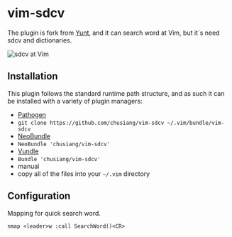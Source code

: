 # vim-sdcv

The plugin is fork from [Yunt](http://my.opera.com/yunt/blog/show.dml/304842), and it can search word at Vim, but it`s need sdcv and dictionaries.

![sdcv at Vim](https://lh5.googleusercontent.com/-k6eRB1pQTd0/UkyAE9o5hVI/AAAAAAAAV1o/4R8nOtWba1k/s640/2013-10-03-sdcv-vim.png)

## Installation

This plugin follows the standard runtime path structure, and as such it can be installed with a variety of plugin managers:

*  [Pathogen][2]
  *  `git clone https://github.com/chusiang/vim-sdcv ~/.vim/bundle/vim-sdcv`
*  [NeoBundle][3]
  *  `NeoBundle 'chusiang/vim-sdcv'`
*  [Vundle][4]
  *  `Bundle 'chusiang/vim-sdcv'`
*  manual
  *  copy all of the files into your `~/.vim` directory

## Configuration

Mapping for quick search word.

	nmap <leader>w :call SearchWord()<CR>

[2]: https://github.com/tpope/vim-pathogen
[3]: https://github.com/Shougo/neobundle.vim
[4]: https://github.com/gmarik/vundle

